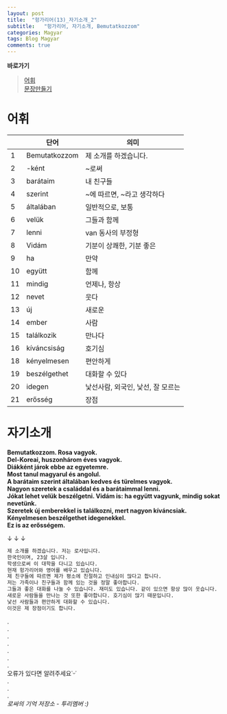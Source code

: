 ```yaml
---
layout: post
title:  "헝가리어(13)_자기소개_2"
subtitle:   "헝가리어, 자기소개, Bemutatkozzom"
categories: Magyar
tags: Blog Magyar   
comments: true
---
```


**바로가기**                     
>[어휘](#어휘)      
>[문장만들기](#문장만들기)      


# 어휘

|  | **단어** | **의미** |         
| ------ | ------ | ------ |     
|1|Bemutatkozzom|제 소개를 하겠습니다.|       
|2|-ként|~로써|          
|3|barátaim|내 친구들|          
|4|szerint|~에 따르면, ~라고 생각하다|        
|5|általában|일반적으로, 보통|        
|6|velük|그들과 함께|        
|7|lenni|van 동사의 부정형|      
|8|Vidám|기분이 상쾌한, 기분 좋은|    
|9|ha|만약|    
|10|együtt|함께|        
|11|mindig|언제나, 항상|      
|12|nevet|웃다|     
|13|új|새로운|          
|14|ember|사람|         
|15|találkozik|만나다|       
|16|kíváncsiság|호기심|     
|18|kényelmesen|편안하게|        
|19|beszélgethet|대화할 수 있다|       
|20|idegen|낯선사람, 외국인, 낯선, 잘 모르는|       
|21|erősség|장점|       
    

# 자기소개


**Bemutatkozzom. Rosa vagyok.**         
**Del-Koreai, huszonhárom éves vagyok.**         
**Diákként járok ebbe az egyetemre.**         
**Most tanul magyarul és angolul.**         
**A barátaim szerint általában kedves és türelmes vagyok.**         
**Nagyon szeretek a családdal és a barátaimmal lenni.**         
**Jókat lehet velük beszélgetni. Vidám is: ha együtt vagyunk, mindig sokat nevetünk.**         
**Szeretek új emberekkel is találkozni, mert nagyon kíváncsiak.**         
**Kényelmesen beszélgethet idegenekkel.**         
**Ez is az erősségem.**         

↓ ↓ ↓        


~~~sh
제 소개를 하겠습니다. 저는 로사입니다.         
한국인이며, 23살 입니다.         
학생으로써 이 대학을 다니고 있습니다.         
현재 헝가리어와 영어를 배우고 있습니다.         
제 친구들에 따르면 제가 평소에 친절하고 인내심이 많다고 합니다.         
저는 가족이나 친구들과 함께 있는 것을 정말 좋아합니다.           
그들과 좋은 대화를 나눌 수 있습니다. 재미도 있습니다. 같이 있으면 항상 많이 웃습니다.         
새로운 사람들을 만나는 것 또한 좋아합니다. 호기심이 많기 때문입니다.         
낯선 사람들과 편안하게 대화할 수 있습니다.         
이것은 제 장점이기도 합니다.         
~~~
.         
.         
.         
.         
.         
.       
.        
오류가 있다면 알려주세요˙ᵕ˙       
.       
.       
.       
_로싸의 기억 저장소 - 투리멤버 :)_
